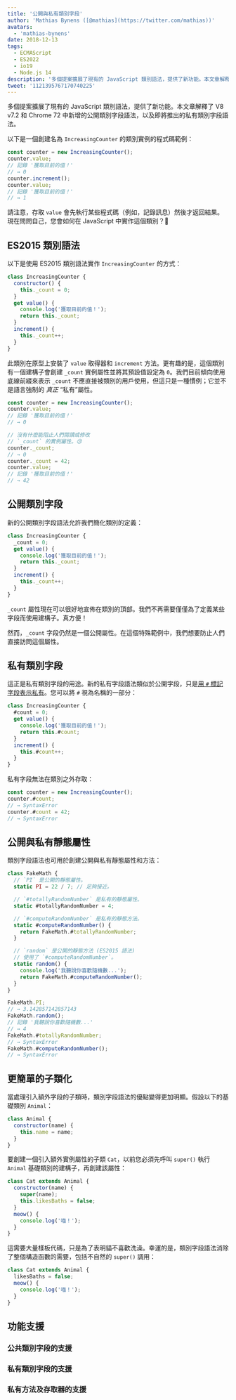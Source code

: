 ```yaml
---
title: '公開與私有類別字段'
author: 'Mathias Bynens ([@mathias](https://twitter.com/mathias))'
avatars:
  - 'mathias-bynens'
date: 2018-12-13
tags:
  - ECMAScript
  - ES2022
  - io19
  - Node.js 14
description: '多個提案擴展了現有的 JavaScript 類別語法，提供了新功能。本文章解釋了 V8 v7.2 和 Chrome 72 中新增的公開類別字段語法，以及即將推出的私有類別字段語法。'
tweet: '1121395767170740225'
---
```

多個提案擴展了現有的 JavaScript 類別語法，提供了新功能。本文章解釋了 V8 v7.2 和 Chrome 72 中新增的公開類別字段語法，以及即將推出的私有類別字段語法。

以下是一個創建名為 `IncreasingCounter` 的類別實例的程式碼範例：

```js
const counter = new IncreasingCounter();
counter.value;
// 記錄 '獲取目前的值！'
// → 0
counter.increment();
counter.value;
// 記錄 '獲取目前的值！'
// → 1
```

請注意，存取 `value` 會先執行某些程式碼（例如，記錄訊息）然後才返回結果。現在問問自己，您會如何在 JavaScript 中實作這個類別？🤔

## ES2015 類別語法

以下是使用 ES2015 類別語法實作 `IncreasingCounter` 的方式：

```js
class IncreasingCounter {
  constructor() {
    this._count = 0;
  }
  get value() {
    console.log('獲取目前的值！');
    return this._count;
  }
  increment() {
    this._count++;
  }
}
```

此類別在原型上安裝了 `value` 取得器和 `increment` 方法。更有趣的是，這個類別有一個建構子會創建 `_count` 實例屬性並將其預設值設定為 `0`。我們目前傾向使用底線前綴來表示 `_count` 不應直接被類別的用戶使用，但這只是一種慣例；它並不是語言強制的 _真正_ “私有”屬性。

<!--truncate-->
```js
const counter = new IncreasingCounter();
counter.value;
// 記錄 '獲取目前的值！'
// → 0

// 沒有什麼能阻止人們閱讀或修改
// `_count` 的實例屬性。😢
counter._count;
// → 0
counter._count = 42;
counter.value;
// 記錄 '獲取目前的值！'
// → 42
```

## 公開類別字段

新的公開類別字段語法允許我們簡化類別的定義：

```js
class IncreasingCounter {
  _count = 0;
  get value() {
    console.log('獲取目前的值！');
    return this._count;
  }
  increment() {
    this._count++;
  }
}
```

`_count` 屬性現在可以很好地宣佈在類別的頂部。我們不再需要僅僅為了定義某些字段而使用建構子。真方便！

然而，`_count` 字段仍然是一個公開屬性。在這個特殊範例中，我們想要防止人們直接訪問這個屬性。

## 私有類別字段

這正是私有類別字段的用途。新的私有字段語法類似於公開字段，只是[用 `#` 標記字段表示私有](https://github.com/tc39/proposal-class-fields/blob/master/PRIVATE_SYNTAX_FAQ.md)。您可以將 `#` 視為名稱的一部分：

```js
class IncreasingCounter {
  #count = 0;
  get value() {
    console.log('獲取目前的值！');
    return this.#count;
  }
  increment() {
    this.#count++;
  }
}
```

私有字段無法在類別之外存取：

```js
const counter = new IncreasingCounter();
counter.#count;
// → SyntaxError
counter.#count = 42;
// → SyntaxError
```

## 公開與私有靜態屬性

類別字段語法也可用於創建公開與私有靜態屬性和方法：

```js
class FakeMath {
  // `PI` 是公開的靜態屬性。
  static PI = 22 / 7; // 足夠接近。

  // `#totallyRandomNumber` 是私有的靜態屬性。
  static #totallyRandomNumber = 4;

  // `#computeRandomNumber` 是私有的靜態方法。
  static #computeRandomNumber() {
    return FakeMath.#totallyRandomNumber;
  }

  // `random` 是公開的靜態方法 (ES2015 語法)
  // 使用了 `#computeRandomNumber`。
  static random() {
    console.log('我聽說你喜歡隨機數...');
    return FakeMath.#computeRandomNumber();
  }
}

FakeMath.PI;
// → 3.142857142857143
FakeMath.random();
// 記錄 '我聽說你喜歡隨機數...'
// → 4
FakeMath.#totallyRandomNumber;
// → SyntaxError
FakeMath.#computeRandomNumber();
// → SyntaxError
```

## 更簡單的子類化

當處理引入額外字段的子類時，類別字段語法的優點變得更加明顯。假設以下的基礎類別 `Animal`：

```js
class Animal {
  constructor(name) {
    this.name = name;
  }
}
```

要創建一個引入額外實例屬性的子類 `Cat`，以前您必須先呼叫 `super()` 執行 `Animal` 基礎類別的建構子，再創建該屬性：

```js
class Cat extends Animal {
  constructor(name) {
    super(name);
    this.likesBaths = false;
  }
  meow() {
    console.log('喵！');
  }
}
```

這需要大量樣板代碼，只是為了表明貓不喜歡洗澡。幸運的是，類別字段語法消除了整個構造函數的需要，包括不自然的 `super()` 調用：

```js
class Cat extends Animal {
  likesBaths = false;
  meow() {
    console.log('喵！');
  }
}
```

## 功能支援

### 公共類別字段的支援

<feature-support chrome="72 /blog/v8-release-72#public-class-fields"
                 firefox="yes https://developer.mozilla.org/en-US/docs/Mozilla/Firefox/Releases/69#JavaScript"
                 safari="yes https://bugs.webkit.org/show_bug.cgi?id=174212"
                 nodejs="12 https://twitter.com/mathias/status/1120700101637353473"
                 babel="yes https://babeljs.io/docs/en/babel-plugin-proposal-class-properties"></feature-support>

### 私有類別字段的支援

<feature-support chrome="74 /blog/v8-release-74#private-class-fields"
                 firefox="90 https://spidermonkey.dev/blog/2021/05/03/private-fields-ship.html"
                 safari="yes"
                 nodejs="12 https://twitter.com/mathias/status/1120700101637353473"
                 babel="yes https://babeljs.io/docs/en/babel-plugin-proposal-class-properties"></feature-support>

### 私有方法及存取器的支援

<feature-support chrome="84 /blog/v8-release-84#private-methods-and-accessors"
                 firefox="90 https://spidermonkey.dev/blog/2021/05/03/private-fields-ship.html"
                 safari="yes https://webkit.org/blog/11989/new-webkit-features-in-safari-15/"
                 nodejs="14.6.0"
                 babel="yes https://babeljs.io/docs/en/babel-plugin-proposal-private-methods"></feature-support>
